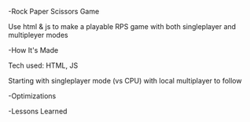 -Rock Paper Scissors Game

Use html & js to make a playable RPS game with both singleplayer and multipleyer modes

-How It's Made

Tech used: HTML, JS 

Starting with singleplayer mode (vs CPU) with local multiplayer to follow

-Optimizations

-Lessons Learned
